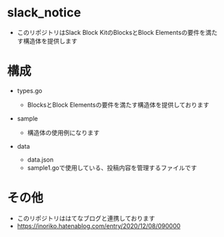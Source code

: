 # slack_notice
- このリポジトリはSlack Block KitのBlocksとBlock Elementsの要件を満たす構造体を提供します

# 構成
- types.go
  - BlocksとBlock Elementsの要件を満たす構造体を提供しております

- sample
  - 構造体の使用例になります

- data
  - data.json
  - sample1.goで使用している、投稿内容を管理するファイルです

# その他
- このリポジトリははてなブログと連携しております
- https://inoriko.hatenablog.com/entry/2020/12/08/090000
